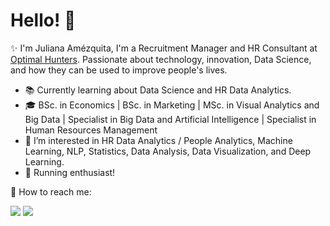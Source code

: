 # **Hello!** 👋 

✨ I'm Juliana Amézquita, I'm a Recruitment Manager and HR Consultant at [Optimal Hunters](http://www.optimalhunters.com/). Passionate about technology, innovation, Data Science, and how they can be used to improve people's lives.

- 📚 Currently learning about Data Science and HR Data Analytics.
- 🎓 BSc. in Economics | BSc. in Marketing | MSc. in Visual Analytics and Big Data | Specialist in Big Data and Artificial Intelligence | Specialist in Human Resources Management
- 👀 I’m interested in HR Data Analytics / People Analytics, Machine Learning, NLP, Statistics, Data Analysis, Data Visualization, and Deep Learning.
- 👟 Running enthusiast!

📣  How to reach me:<br/>

  <a href="mailto:jamezquita700@gmail.com"><img src="https://img.shields.io/badge/e‑mail-D14836.svg?style=for-the-badge&logo=GMail&logoColor=white"/></a>
  <a href="https://www.linkedin.com/in/julianaamezquita/"><img src="https://img.shields.io/badge/linkedin-0077B5.svg?style=for-the-badge&logo=linkedin&logoColor=white"/></a>
</p>
<p>

<!--

<!---
juli-amezquita/juli-amezquita is a ✨ special ✨ repository because its `README.md` (this file) appears on your GitHub profile.
You can click the Preview link to take a look at your changes.
--->
